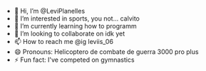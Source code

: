 - 👋 Hi, I’m @LeviPlanelles
- 👀 I’m interested in sports, you not... calvito
- 🌱 I’m currently learning how to programm
- 💞️ I’m looking to collaborate on idk yet
- 📫 How to reach me @ig leviis_06
- 😄 Pronouns: Helicoptero de combate de guerra 3000 pro plus
- ⚡ Fun fact: I've competed on gymnastics

<!---
LeviPlanelles/LeviPlanelles is a ✨ special ✨ repository because its `README.md` (this file) appears on your GitHub profile.
You can click the Preview link to take a look at your changes.
--->
